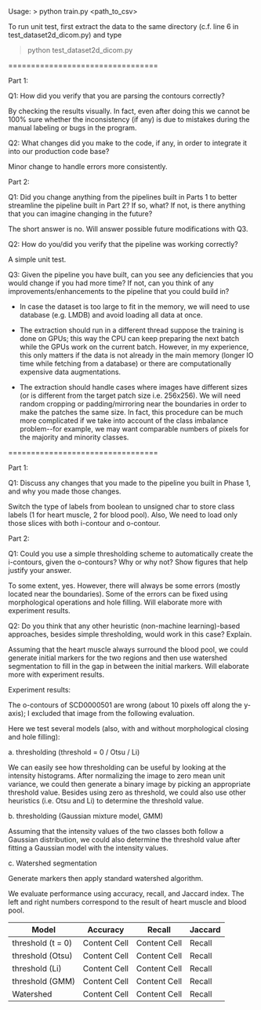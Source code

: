 Usage: > python train.py <path_to_csv>

To run unit test, first extract the data to the same directory (c.f. line 6 in test_dataset2d_dicom.py) and type
> python test_dataset2d_dicom.py

=================================

Part 1:

Q1: How did you verify that you are parsing the contours correctly?

By checking the results visually. In fact, even after doing this we cannot be 100% sure whether the inconsistency (if any) is due to mistakes during the manual labeling or bugs in the program.

Q2: What changes did you make to the code, if any, in order to integrate it into our production code base?

Minor change to handle errors more consistently.

Part 2:

Q1: Did you change anything from the pipelines built in Parts 1 to better streamline the pipeline built in Part 2? If so, what? If not, is there anything that you can imagine changing in the future?

The short answer is no. Will answer possible future modifications with Q3.

Q2: How do you/did you verify that the pipeline was working correctly?

A simple unit test.

Q3: Given the pipeline you have built, can you see any deficiencies that you would change if you had more time? If not, can you think of any improvements/enhancements to the pipeline that you could build in?
- In case the dataset is too large to fit in the memory, we will need to use database (e.g. LMDB) and avoid loading all data at once.

- The extraction should run in a different thread suppose the training is done on GPUs; this way the CPU can keep preparing the next batch while the GPUs work on the current batch. However, in my experience, this only matters if the data is not already in the main memory (longer IO time while fetching from a database) or there are computationally expensive data augmentations.

- The extraction should handle cases where images have different sizes (or is different from the target patch size i.e. 256x256). We will need random cropping or padding/mirroring near the boundaries in order to make the patches the same size. In fact, this procedure can be much more complicated if we take into account of the class imbalance problem--for example, we may want comparable numbers of pixels for the majority and minority classes.

=================================

Part 1:

Q1: Discuss any changes that you made to the pipeline you built in Phase 1, and why you made those changes.

Switch the type of labels from boolean to unsigned char to store class labels (1 for heart muscle, 2 for blood pool). Also, We need to load only those slices with both i-contour and o-contour.

Part 2:

Q1: Could you use a simple thresholding scheme to automatically create the i-contours, given the o-contours? Why or why not? Show figures that help justify your answer.

To some extent, yes. However, there will always be some errors (mostly located near the boundaries). Some of the errors can be fixed using morphological operations and hole filling. Will elaborate more with experiment results.

Q2: Do you think that any other heuristic (non-machine learning)-based approaches, besides simple thresholding, would work in this case? Explain.

Assuming that the heart muscle always surround the blood pool, we could generate initial markers for the two regions and then use watershed segmentation to fill in the gap in between the initial markers. Will elaborate more with experiment results.

Experiment results:

The o-contours of SCD0000501 are wrong (about 10 pixels off along the y-axis); I excluded that image from the following evaluation.

Here we test several models (also, with and without morphological closing and hole filling):

a. thresholding (threshold = 0 / Otsu / Li)

We can easily see how thresholding can be useful by looking at the intensity histograms. After normalizing the image to zero mean unit variance, we could then generate a binary image by picking an appropriate threshold value.
Besides using zero as threshold, we could also use other heuristics (i.e. Otsu and Li) to determine the threshold value.

b. thresholding (Gaussian mixture model, GMM)

Assuming that the intensity values of the two classes both follow a Gaussian distribution, we could also determine the threshold value after fitting a Gaussian model with the intensity values.

c. Watershed segmentation

Generate markers then apply standard watershed algorithm.

We evaluate performance using accuracy, recall, and Jaccard index. The left and right numbers correspond to the result of heart muscle and blood pool.

| Model         | Accuracy      | Recall        | Jaccard       |
| ------------- | ------------- | ------------- | ------------- |
| threshold (t = 0)  | Content Cell  | Content Cell  | Recall        |
| threshold (Otsu)  | Content Cell  | Content Cell  | Recall        |
| threshold (Li)  | Content Cell  | Content Cell  | Recall        |
| threshold (GMM)  | Content Cell  | Content Cell  | Recall        |
| Watershed  | Content Cell  | Content Cell  | Recall        |